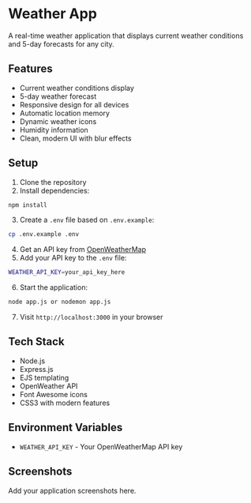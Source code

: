 # Weather App

A real-time weather application that displays current weather conditions and 5-day forecasts for any city.

## Features

- Current weather conditions display
- 5-day weather forecast
- Responsive design for all devices
- Automatic location memory
- Dynamic weather icons
- Humidity information
- Clean, modern UI with blur effects

## Setup

1. Clone the repository
2. Install dependencies:

```bash
npm install
```

3. Create a `.env` file based on `.env.example`:

```bash
cp .env.example .env
```

4. Get an API key from [OpenWeatherMap](https://openweathermap.org/api)
5. Add your API key to the `.env` file:

```bash
WEATHER_API_KEY=your_api_key_here
```

6. Start the application:

```bash
node app.js or nodemon app.js
```

7. Visit `http://localhost:3000` in your browser

## Tech Stack

- Node.js
- Express.js
- EJS templating
- OpenWeather API
- Font Awesome icons
- CSS3 with modern features

## Environment Variables

- `WEATHER_API_KEY` - Your OpenWeatherMap API key

## Screenshots

Add your application screenshots here.
